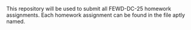 This repository will be used to submit all FEWD-DC-25 homework assignments.  Each homework assignment can be found in the file aptly named.
